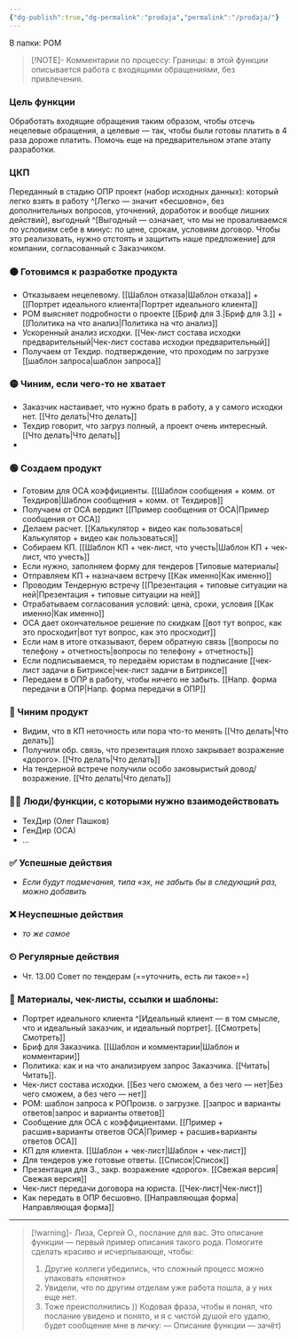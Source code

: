 ```yaml
---
{"dg-publish":true,"dg-permalink":"prodaja","permalink":"/prodaja/"}
---
```


В папки: РОМ

> [!NOTE]- Комментарии по процессу:
> Границы: в этой функции описывается работа с входящими обращениями, без привлечения.

### Цель функции
Обработать входящие обращения таким образом, чтобы отсечь нецелевые обращения, а целевые — так, чтобы были готовы платить в 4 раза дороже платить. Помочь еще на предварительном этапе этапу разработки. 

### ЦКП
Переданный в стадию ОПР проект (набор исходных данных): который легко взять в работу ^[Легко — значит «бесшовно», без дополнительных вопросов, уточнений, доработок и вообще лишних действий], выгодный ^[Выгодный — означает, что мы не проваливаемся по условиям себе в минус: по цене, срокам, условиям договор. Чтобы это реализовать, нужно отстоять и защитить наше предложение] для компании, согласованный с Заказчиком.

### 🟠 Готовимся к разработке продукта
- Отказываем нецелевому. [[Шаблон отказа\|Шаблон отказа]] + [[Портрет идеального клиента\|Портрет идеального клиента]]
- РОМ выясняет подробности о проекте [[Бриф для З.\|Бриф для З.]] + [[Политика на что анализ\|Политика на что анализ]]
- Ускоренный анализ исходки. [[Чек-лист состава исходки предварительный\|Чек-лист состава исходки предварительный]]
- Получаем от Техдир. подтверждение, что проходим по загрузке [[шаблон запроса\|шаблон запроса]]
### 🟡 Чиним, если чего-то не хватает
- Заказчик настаивает, что нужно брать в работу, а у самого исходки нет. [[Что делать\|Что делать]]
- Техдир говорит, что загруз полный, а проект очень интересный. [[Что делать\|Что делать]]
- 
### 🟢 Создаем продукт
- Готовим для ОСА коэффициенты. [[Шаблон сообщения + комм. от Техдиров\|Шаблон сообщения + комм. от Техдиров]]
- Получаем от ОСА вердикт [[Пример сообщения от ОСА\|Пример сообщения от ОСА]]
- Делаем расчет. [[Калькулятор + видео как пользоваться\|Калькулятор + видео как пользоваться]]
- Собираем КП. [[Шаблон КП + чек-лист, что учесть\|Шаблон КП + чек-лист, что учесть]]
- Если нужно, заполняем форму для тендеров [Типовые материалы]
- Отправляем КП + назначаем встречу [[Как именно\|Как именно]]
- Проводим Тендерную встречу [[Презентация + типовые ситуации на ней\|Презентация + типовые ситуации на ней]]
- Отрабатываем согласования условий: цена, сроки, условия [[Как именно\|Как именно]]
- ОСА дает окончательное решение по скидкам [[вот тут вопрос, как это просходит\|вот тут вопрос, как это просходит]]
- Если нам в итоге отказывают, берем обратную связь [[вопросы по телефону + отчетность\|вопросы по телефону + отчетность]]
- Если подписываемся, то передаём юристам в подписание [[чек-лист задачи в Битриксе\|чек-лист задачи в Битриксе]]
- Передаем в ОПР в работу, чтобы ничего не забыть. [[Напр. форма передачи в ОПР\|Напр. форма передачи в ОПР]]
### 🔵 Чиним продукт
- Видим, что в КП неточность или пора что-то менять [[Что делать\|Что делать]]
- Получили обр. связь, что презентация плохо закрывает возражение «дорого». [[Что делать\|Что делать]]
- На тендерной встрече получили особо заковыристый довод/возражение. [[Что делать\|Что делать]]

### 🧗‍♀️ Люди/функции, с которыми нужно взаимодействовать
- ТехДир (Олег Пашков)
- ГенДир (ОСА)
- ...
### ✅ Успешные действия
- *Если будут подмечания, типа «эх, не забыть бы в следующий раз, можно добавить*
### ❌ Неуспешные действия
- *то же самое*
### ⏲ Регулярные действия
- Чт. 13.00 Совет по тендерам (==уточнить, есть ли такое==)

### 📃 Материалы, чек-листы, ссылки и шаблоны:
- Портрет идеального клиента ^[Идеальный клиент — в том смысле, что и идеальный заказчик, и идеальный портрет]. [[Смотреть\|Смотреть]]
- Бриф для Заказчика. [[Шаблон и комментарии\|Шаблон и комментарии]]
- Политика: как и на что анализируем запрос Заказчика. [[Читать\|Читать]].
- Чек-лист состава исходки. [[Без чего сможем, а без чего — нет\|Без чего сможем, а без чего — нет]]
- РОМ: шаблон запроса к РОПроизв. о загрузке. [[запрос и варианты ответов\|запрос и варианты ответов]]
- Сообщение для ОСА с коэффициентами. [[Пример + расшив+варианты ответов ОСА\|Пример + расшив+варианты ответов ОСА]]
- КП для клиента. [[Шаблон + чек-лист\|Шаблон + чек-лист]]
- Для тендеров уже готовые ответы. [[Список\|Список]]
- Презентация для З., закр. возражение «дорого». [[Свежая версия\|Свежая версия]]
- Чек-лист передачи договора на юриста. [[Чек-лист\|Чек-лист]]
- Как передать в ОПР бесшовно. [[Направляющая форма\|Направляющая форма]]

---

> [!warning]- Лиза, Сергей О., послание для вас.
> Это описание функции — первый пример описания такого рода. Помогите сделать красиво и исчерпывающе, чтобы:
> 1. Другие коллеги убедились, что сложный процесс можно упаковать «понятно»
> 2. Увидели, что по другим отделам уже работа пошла, а у них еще нет.
> 3. Тоже преисполнились ))
> Кодовая фраза, чтобы я понял, что послание увидено и понято, и я с чистой душой его удалю, будет сообщение мне в личку:
> — Описание функции — зачёт)


